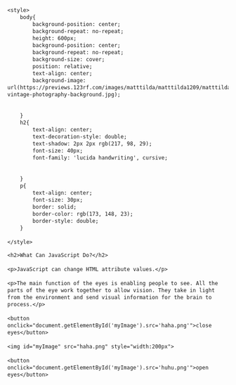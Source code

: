 <!DOCTYPE html>
<html>
    
    <style>
        body{
            background-position: center;
            background-repeat: no-repeat;
            height: 600px;
            background-position: center;
            background-repeat: no-repeat;
            background-size: cover;
            position: relative;
            text-align: center;
            background-image: url(https://previews.123rf.com/images/matttilda/matttilda1209/matttilda120900020/15417704-vintage-photography-background.jpg);
            
            
        }
        h2{
            text-align: center;
            text-decoration-style: double;
            text-shadow: 2px 2px rgb(217, 98, 29);
            font-size: 40px;
            font-family: 'lucida handwriting', cursive;
            
            
        }
        p{
            text-align: center;
            font-size: 30px;
            border: solid;
            border-color: rgb(173, 148, 23);
            border-style: double;
        }

    </style>
<body>
   
    <h2>What Can JavaScript Do?</h2>

    <p>JavaScript can change HTML attribute values.</p>
    
    <p>The main function of the eyes is enabling people to see. All the parts of the eye work together to allow vision. They take in light from the environment and send visual information for the brain to process.</p>
    
    <button onclick="document.getElementById('myImage').src='haha.png'">close eyes</button>
    
    <img id="myImage" src="haha.png" style="width:200px">
    
    <button onclick="document.getElementById('myImage').src='huhu.png'">open eyes</button>
    


</body>
</html>
